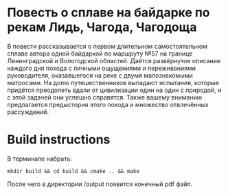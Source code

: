 # Повесть о сплаве на байдарке по рекам Лидь, Чагода, Чагодоща

В повести рассказывается о первом длительном самостоятельном сплаве автора одной байдаркой по маршруту №57 на границе Ленинградской и Вологодской областей. Даётся развёрнутое описание каждого дня похода с личными ощущениями и переживаниями руководителя, оказавшегося на реке с двумя малознакомыми матросами. На долю путешественников выпадают испытания, которые придётся преодолеть вдали от цивилизации один на один с природой, и с этой задачей они успешно справятся. Также вашему вниманию предлагается предыстория этого похода и множество отвлечённых рассуждений.

# Build instructions

В терминале набрать:
```
mkdir build && cd build && cmake .. && make
```
После чего в директории /output появится конечный pdf файл.
